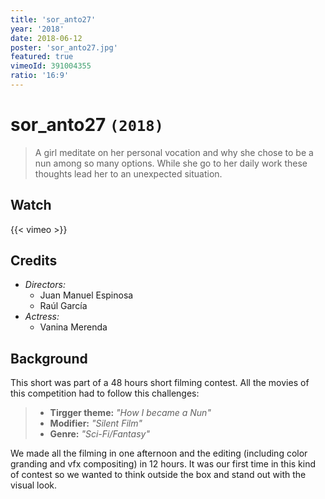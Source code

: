 ```yaml
---
title: 'sor_anto27'
year: '2018'
date: 2018-06-12
poster: 'sor_anto27.jpg'
featured: true
vimeoId: 391004355
ratio: '16:9'
---
```


<!-- breadcrumb -->

# sor_anto27 `(2018)`

> A girl meditate on her personal vocation and why she chose to be a nun among so
> many options. While she go to her daily work these thoughts lead her to an
> unexpected situation.

## Watch

{{< vimeo >}}

## Credits

- *Directors:*
    - Juan Manuel Espinosa
    - Raúl García
- *Actress:*
    - Vanina Merenda

## Background

This short was part of a 48 hours short filming contest. All the movies of this
competition had to follow this challenges:

> - **Tirgger theme:** _"How I became a Nun"_
> - **Modifier:** _"Silent Film"_
> - **Genre:** _"Sci-Fi/Fantasy"_

We made all the filming in one afternoon and the editing (including color
granding and vfx compositing) in 12 hours. It was our first time in this kind of
contest so we wanted to think outside the box and stand out with the visual
look.